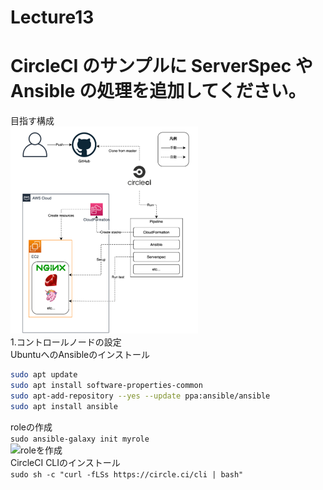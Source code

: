 # Lecture13
# CircleCI のサンプルに ServerSpec や Ansible の処理を追加してください。  
目指す構成  
![目指す構成](image/lecture13/img-00.png)  
1.コントロールノードの設定  
UbuntuへのAnsibleのインストール
```bash
sudo apt update
sudo apt install software-properties-common
sudo apt-add-repository --yes --update ppa:ansible/ansible
sudo apt install ansible
```
roleの作成  
```sudo ansible-galaxy init myrole```  
![roleを作成](image/lecture13/img-01.png)  
CircleCI CLIのインストール  
```sudo sh -c "curl -fLSs https://circle.ci/cli | bash"```

